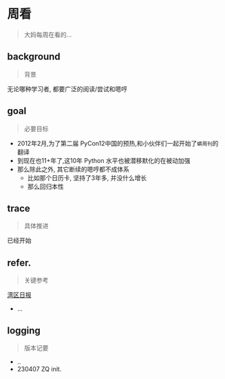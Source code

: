 # 周看
> 大妈每周在看的...

## background
> 背景

无论哪种学习者, 都要广泛的阅读/尝试和嗯哼

## goal
> 必要目标

- 2012年2月,为了第二届 PyCon12中国的预热,和小伙伴们一起开始了`蟒周刊`的翻译
- 到现在也11+年了,这10年 Python 水平也被潜移默化的在被动加强
- 那么除此之外, 其它断续的嗯哼都不成体系
    - 比如那个日历卡, 坚持了3年多, 并没什么增长
    - 那么回归本性

## trace
> 具体推进

已经开始

## refer.
> 关键参考

[湾区日报](https://www.wanqu.co/)

- ...


## logging
> 版本记要

- ..
- 230407 ZQ init.